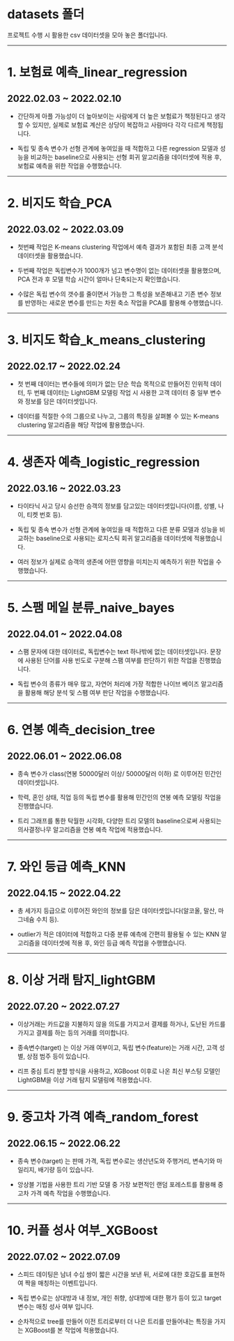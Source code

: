 # datasets 폴더

프로젝트 수행 시 활용한 csv 데이터셋을 모아 놓은 폴더입니다.

---

# 1. 보험료 예측_linear_regression
## 2022.02.03 ~ 2022.02.10

* 간단하게 아플 가능성이 더 높아보이는 사람에게 더 높은 보험료가 책정된다고 생각할 수 있지만, 실제로 보험료 계산은 상당이 복잡하고 사람마다 각각 다르게 책정됩니다.

* 독립 및 종속 변수가 선형 관계에 놓여있을 때 적합하고 다른 regression 모델과 성능을 비교하는 baseline으로 사용되는 선형 회귀 알고리즘을 데이터셋에 적용 후,
보험료 예측을 위한 작업을 수행했습니다.

---

# 2. 비지도 학습_PCA
## 2022.03.02 ~ 2022.03.09

* 첫번째 작업은 K-means clustering 작업에서 예측 결과가 포함된 최종 고객 분석 데이터셋을 활용했습니다.

* 두번째 작업은 독립변수가 1000개가 넘고 변수명이 없는 데이터셋을 활용했으며, PCA 전과 후 모델 학습 시간이 얼마나 단축되는지 확인했습니다.

* 수많은 독립 변수의 갯수를 줄이면서 가능한 그 특성을 보존해내고 기존 변수 정보를 반영하는 새로운 변수를 만드는 차원 축소 작업을 PCA를 활용해 수행했습니다.

---

# 3. 비지도 학습_k_means_clustering
## 2022.02.17 ~ 2022.02.24

* 첫 번째 데이터는 변수들에 의미가 없는 단순 학습 목적으로 만들어진 인위적 데이터, 두 번째 데이터는 LightGBM 모델링 작업 시 사용한 고객 데이터 중 일부 변수와 정보를 담은 데이터셋입니다.

* 데이터를 적절한 수의 그룹으로 나누고, 그룹의 특징을 살펴볼 수 있는 K-means clustering 알고리즘을 해당 작업에 활용했습니다.

---

# 4. 생존자 예측_logistic_regression
## 2022.03.16 ~ 2022.03.23

* 타이타닉 사고 당시 승선한 승객의 정보를 담고있는 데이터셋입니다(이름, 성별, 나이, 티켓 번호 등).

* 독립 및 종속 변수가 선형 관계에 놓여있을 때 적합하고 다른 분류 모델과 성능을 비교하는 baseline으로 사용되는 로지스틱 회귀 알고리즘을 데이터셋에 적용했습니다.

* 여러 정보가 실제로 승객의 생존에 어떤 영향을 미치는지 예측하기 위한 작업을 수행했습니다.

---

# 5. 스팸 메일 분류_naive_bayes
## 2022.04.01 ~ 2022.04.08

* 스팸 문자에 대한 데이터로, 독립변수는 text 하나밖에 없는 데이터셋입니다. 문장에 사용된 단어를 사용 빈도로 구분해 스팸 여부를 판단하기 위한 작업을 진행했습니다.

* 독립 변수의 종류가 매우 많고, 자연어 처리에 가장 적합한 나이브 베이즈 알고리즘을 활용해 해당 분석 및 스팸 여부 판단 작업을 수행했습니다.

---

# 6. 연봉 예측_decision_tree
## 2022.06.01 ~ 2022.06.08

* 종속 변수가 class(연봉 50000달러 이상/ 50000달러 이하) 로 이루어진 민간인 데이터셋입니다.

* 학력, 혼인 상태, 직업 등의 독립 변수를 활용해 민간인의 연봉 예측 모델링 작업을 진행했습니다.

* 트리 그래프를 통한 탁월한 시각화, 다양한 트리 모델의 baseline으로써 사용되는 의사결정나무 알고리즘을 연봉 예측 작업에 적용했습니다.

---

# 7. 와인 등급 예측_KNN
## 2022.04.15 ~ 2022.04.22

* 총 세가지 등급으로 이루어진 와인의 정보를 담은 데이터셋입니다(알코올, 말산, 마그네슘 수치 등).

* outlier가 적은 데이터에 적합하고 다중 분류 예측에 간편히 활용될 수 있는 KNN 알고리즘을 데이터셋에 적용 후, 와인 등급 예측 작업을 수행했습니다.

---

# 8. 이상 거래 탐지_lightGBM
## 2022.07.20 ~ 2022.07.27

* 이상거래는 카드값을 지불하지 않을 의도를 가지고서 결제를 하거나, 도난된 카드를 가지고 결제를 하는 등의 거래를 의미합니다.

* 종속변수(target) 는 이상 거래 여부이고, 독립 변수(feature)는 거래 시간, 고객 성별, 상점 범주 등이 있습니다.

* 리프 중심 트리 분할 방식을 사용하고, XGBoost 이후로 나온 최신 부스팅 모델인 LightGBM을 이상 거래 탐지 모델링에 적용했습니다.

---

# 9. 중고차 가격 예측_random_forest
## 2022.06.15 ~ 2022.06.22

* 종속 변수(target) 는 판매 가격, 독립 변수로는 생산년도와 주행거리, 변속기와 마일리지, 배기량 등이 있습니다.

* 앙상블 기법을 사용한 트리 기반 모델 중 가장 보편적인 랜덤 포레스트를 활용해 중고차 가격 예측 작업을 수행했습니다.

---

# 10. 커플 성사 여부_XGBoost
## 2022.07.02 ~ 2022.07.09

* 스피드 데이팅은 남녀 수십 쌍이 짧은 시간을 보낸 뒤, 서로에 대한 호감도를 표현하여 짝을 매칭하는 이벤트입니다.

* 독립 변수로는 상대방과 내 정보, 개인 취향, 상대방에 대한 평가 등이 있고 target 변수는 매칭 성사 여부 입니다.

* 순차적으로 tree를 만들어 이전 트리로부터 더 나은 트리를 만들어내는 특징을 가지는 XGBoost를 본 작업에 적용했습니다.
